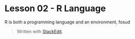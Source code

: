 # Lesson 02 - R Language

R is both a programming language and an environment, fosud


> Written with [StackEdit](https://stackedit.io/).
<!--stackedit_data:
eyJoaXN0b3J5IjpbLTY1NDk5NjI4NSwtOTM5MTE0ODc0XX0=
-->